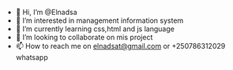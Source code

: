 - 👋 Hi, I’m @Elnadsa
- 👀 I’m interested in management information system
- 🌱 I’m currently learning css,html and js language
- 💞️ I’m looking to collaborate on mis project
- 📫 How to reach me on elnadsat@gmail.com or +250786312029 whatsapp

<!---
Elnadsa/Elnadsa is a ✨ special ✨ repository because its `README.md` (this file) appears on your GitHub profile.
You can click the Preview link to take a look at your changes.
--->

